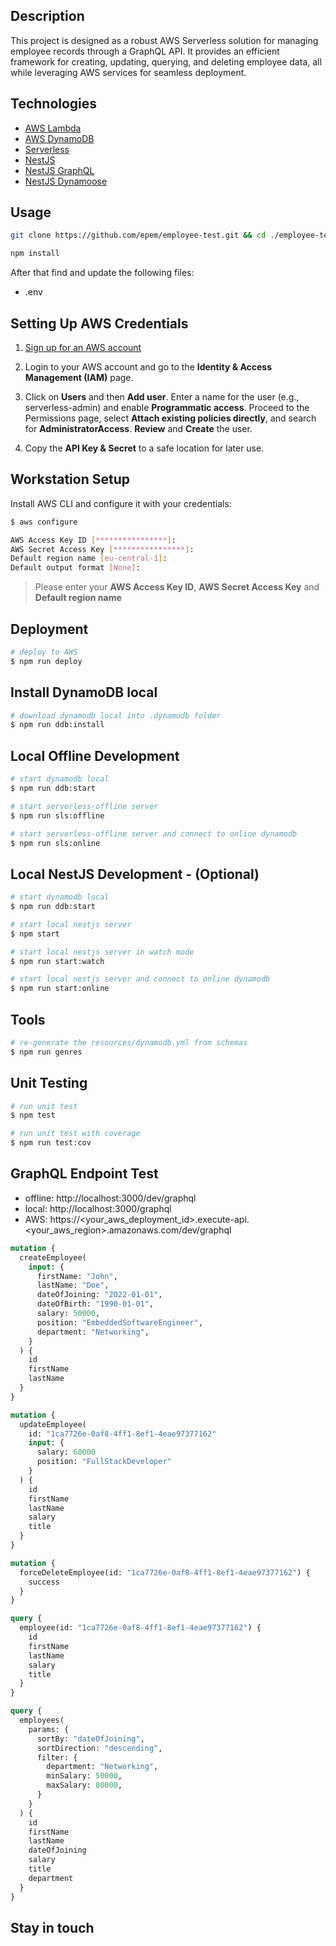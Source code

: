 ## Description

This project is designed as a robust AWS Serverless solution for managing employee records through a GraphQL API. It provides an efficient framework for creating, updating, querying, and deleting employee data, all while leveraging AWS services for seamless deployment.

## Technologies

- [AWS Lambda](https://aws.amazon.com/lambda)
- [AWS DynamoDB](https://aws.amazon.com/dynamodb)
- [Serverless](https://serverless.com/framework/docs/providers/aws/)
- [NestJS](https://docs.nestjs.com/)
- [NestJS GraphQL](https://docs.nestjs.com/graphql/quick-start)
- [NestJS Dynamoose](https://github.com/hardyscc/nestjs-dynamoose)

## Usage

```bash
git clone https://github.com/epem/employee-test.git && cd ./employee-test

npm install
```

After that find and update the following files:
- .env

## Setting Up AWS Credentials

1. [Sign up for an AWS account](https://serverless.com/framework/docs/providers/aws/guide/credentials#sign-up-for-an-aws-account)

2. Login to your AWS account and go to the **Identity & Access Management (IAM)** page.

3. Click on **Users** and then **Add user**. Enter a name for the user (e.g., serverless-admin) and enable **Programmatic access**. Proceed to the Permissions page, select **Attach existing policies directly**, and search for **AdministratorAccess**. **Review** and **Create** the user.

4. Copy the **API Key & Secret** to a safe location for later use.

## Workstation Setup

Install AWS CLI and configure it with your credentials:

```bash
$ aws configure

AWS Access Key ID [****************]:
AWS Secret Access Key [****************]:
Default region name [eu-central-1]:
Default output format [None]:
```

> Please enter your **AWS Access Key ID**, **AWS Secret Access Key** and **Default region name**

## Deployment

```bash
# deploy to AWS
$ npm run deploy
```

## Install DynamoDB local

```bash
# download dynamodb local into .dynamodb folder
$ npm run ddb:install
```

## Local Offline Development

```bash
# start dynamodb local
$ npm run ddb:start

# start serverless-offline server
$ npm run sls:offline

# start serverless-offline server and connect to online dynamodb
$ npm run sls:online
```

## Local NestJS Development - (Optional)

```bash
# start dynamodb local
$ npm run ddb:start

# start local nestjs server
$ npm start

# start local nestjs server in watch mode
$ npm run start:watch

# start local nestjs server and connect to online dynamodb
$ npm run start:online
```

## Tools

```bash
# re-generate the resources/dynamodb.yml from schemas
$ npm run genres
```

## Unit Testing

```bash
# run unit test
$ npm test

# run unit test with coverage
$ npm run test:cov
```

## GraphQL Endpoint Test

- offline: http://localhost:3000/dev/graphql
- local: http://localhost:3000/graphql
- AWS: https://<your_aws_deployment_id>.execute-api.<your_aws_region>.amazonaws.com/dev/graphql

```graphql
mutation {
  createEmployee(
    input: {
      firstName: "John",
      lastName: "Doe",
      dateOfJoining: "2022-01-01",
      dateOfBirth: "1990-01-01",
      salary: 50000,
      position: "EmbeddedSoftwareEngineer",
      department: "Networking",
    }
  ) {
    id
    firstName
    lastName
  }
}
```

```graphql
mutation {
  updateEmployee(
    id: "1ca7726e-0af8-4ff1-8ef1-4eae97377162"
    input: {
      salary: 60000
      position: "FullStackDeveloper"
    }
  ) {
    id
    firstName
    lastName
    salary
    title
  }
}
```


```graphql
mutation {
  forceDeleteEmployee(id: "1ca7726e-0af8-4ff1-8ef1-4eae97377162") {
    success
  }
}
```

```graphql
query {
  employee(id: "1ca7726e-0af8-4ff1-8ef1-4eae97377162") {
    id
    firstName
    lastName
    salary
    title
  }
}
```

```graphql
query {
  employees(
    params: {
      sortBy: "dateOfJoining",
      sortDirection: "descending",
      filter: {
        department: "Networking",
        minSalary: 50000,
        maxSalary: 80000,
      }
    }
  ) {
    id
    firstName
    lastName
    dateOfJoining
    salary
    title
    department
  }
}
```

## Stay in touch

